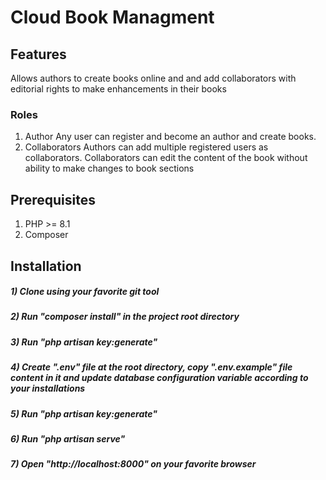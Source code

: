 # Cloud Book Managment

## Features
Allows authors to create books online and and add collaborators with editorial rights to make enhancements in their books

### Roles
1) Author
 Any user can register and become an author and create books.
2) Collaborators
Authors can add multiple registered users as collaborators. Collaborators can edit the content of the book without ability to make changes to book sections

## Prerequisites
1) PHP >= 8.1
2) Composer

## Installation
##### 1) Clone using your favorite git tool
##### 2) Run "composer install" in the project root directory
##### 3) Run "php artisan key:generate"
##### 4) Create ".env" file at the root directory, copy ".env.example" file content in it and update database configuration variable according to your installations
##### 5) Run "php artisan key:generate"
##### 6) Run "php artisan serve"
##### 7) Open "http://localhost:8000" on your favorite browser


